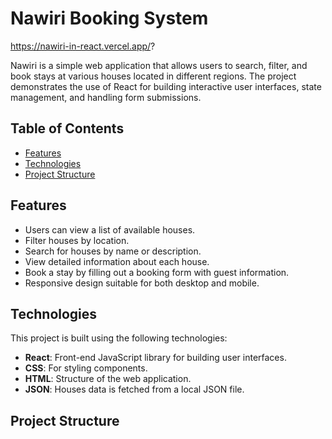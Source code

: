 # Nawiri Booking System
https://nawiri-in-react.vercel.app/?

Nawiri is a simple web application that allows users to search, filter, and book stays at various houses located in different regions. The project demonstrates the use of React for building interactive user interfaces, state management, and handling form submissions.

## Table of Contents
- [Features](#features)
- [Technologies](#technologies)
- [Project Structure](#project-structure)


## Features
- Users can view a list of available houses.
- Filter houses by location.
- Search for houses by name or description.
- View detailed information about each house.
- Book a stay by filling out a booking form with guest information.
- Responsive design suitable for both desktop and mobile.

## Technologies
This project is built using the following technologies:
- **React**: Front-end JavaScript library for building user interfaces.
- **CSS**: For styling components.
- **HTML**: Structure of the web application.
- **JSON**: Houses data is fetched from a local JSON file.

## Project Structure
